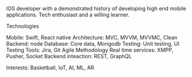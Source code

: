 IOS developer with a demonstrated history of developing high end mobile applications. Tech enthusiast and a willing learner.

Technologies

Mobile: Swift, React native
Architecture: MVC, MVVM, MVVMC, Clean
Backend: node
Database: Core data, Mongodb
Testing: Unit testing, UI Testing
Tools: Jira, Git
Agile Methodology
Real time services: XMPP, Pusher, Socket
Backend inteaction: REST, GraphQL


Interests: Basketball, IoT, AI, ML, AR

<!---
nitanta/nitanta is a ✨ special ✨ repository because its `README.md` (this file) appears on your GitHub profile.
You can click the Preview link to take a look at your changes.
--->
